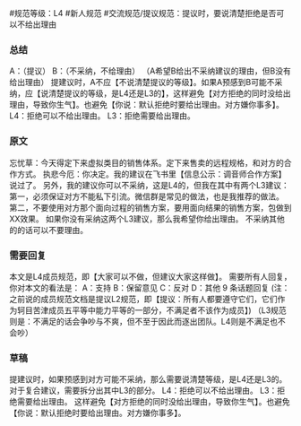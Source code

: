 #规范等级：L4 
#新人规范
#交流规范/提议规范：提议时，要说清楚拒绝是否可以不给出理由
### 总结
A：（提议）
B：（不采纳，不给理由）
（A希望B给出不采纳建议的理由，但B没有给出理由）
提建议时，A不应【不说清楚提议的等级】。如果A预感到B可能不采纳，应【说清楚提议的等级，是L4还是L3的】，这样避免【对方拒绝的同时没给出理由，导致你生气】。也避免【你说：默认拒绝时要给出理由。对方嫌你事多】。
L4：拒绝可以不给出理由。
L3：拒绝需要给出理由。

### 原文
忘忧草：今天得定下来虚拟类目的销售体系。定下来售卖的远程规格，和对方的合作方式。
执悲今厄：你决定。我的建议在飞书里【信息公示：调音师合作方案】说过了。
另外，我的建议你可以不采纳，这是L4的，但我在其中有两个L3建议：
第一，必须保证对方不能私下引流。微信群是常见的做法，也是我推荐的做法。
第二，不要使用对方那个面向过程的销售方案，要用面向结果的销售方案，包做到XX效果。
如果你没有采纳这两个L3建议，那么我希望你给出理由。
不采纳其他的的话可以不要理由。

### 需要回复
本文是L4成员规范，即【大家可以不做，但建议大家这样做】。
需要所有人回复，你对本文的看法是：
A：支持
B：保留意见
C：反对
D：其他
9 条话题回复
(注：之前说的成员规范文档是提议L2规范，即【提议：所有人都要遵守它们，它们作为轲目苦津成员五平等中能力平等的一部分，不满足者不该作为成员】)
（L3规范则是：不满足的话会争吵与不爽，但不至于因此而逐出团队。L4则是不满足也不会吵）


### 草稿
提建议时，如果预感到对方可能不采纳，那么需要说清楚等级，是L4还是L3的。
对于复合建议，需要拆分出其中L3的部分。
L4：拒绝可以不给出理由。
L3：拒绝需要给出理由。
这样避免【对方拒绝的同时没给出理由，导致你生气】。也避免【你说：默认拒绝时要给出理由。对方嫌你事多】。